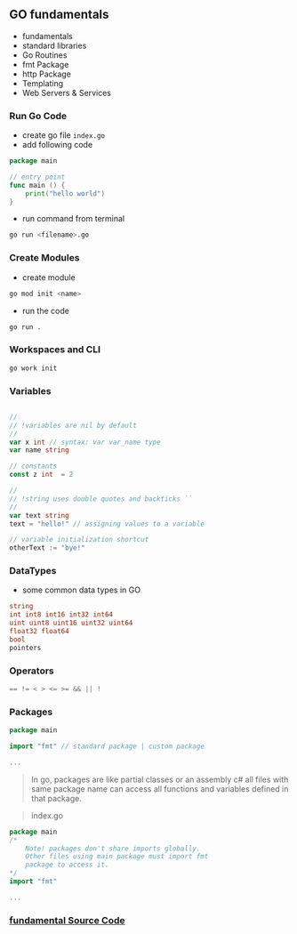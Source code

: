 ## GO fundamentals

- fundamentals
- standard libraries
- Go Routines
- fmt Package
- http Package
- Templating
- Web Servers & Services

### Run Go Code

- create go file `index.go`
- add following code

```go
package main

// entry point
func main () {
    print("hello world")
}
```
- run command from terminal

```bash
go run <filename>.go
```

### Create Modules

- create module
```bash
go mod init <name>
```

- run the code
```bash
go run .
```

### Workspaces and CLI

```bash
go work init
```

### Variables

```go

//
// !variables are nil by default
//
var x int // syntax: var var_name type
var name string

// constants
const z int  = 2

//
// !string uses double quotes and backticks ``
//
var text string 
text = "hello!" // assigning values to a variable

// variable initialization shortcut
otherText := "bye!"

```

### DataTypes

- some common data types in GO
```go
string
int int8 int16 int32 int64 
uint uint8 uint16 uint32 uint64
float32 float64
bool
pointers
```

### Operators

```go
== != < > <= >= && || !
```


### Packages

```go
package main

import "fmt" // standard package | custom package

...
```

> In go, packages are like partial classes or an assembly  c#
> all files with same package name can access all functions and variables defined in that package.

> 

> index.go
```go
package main 
/*
    Note! packages don't share imports globally. 
    Other files using main package must import fmt 
    package to access it.
*/
import "fmt" 

...
```
 
### [fundamental Source Code](https://github.com/Zain-ul-din/go-fundamentals/tree/master/fundamentals)


